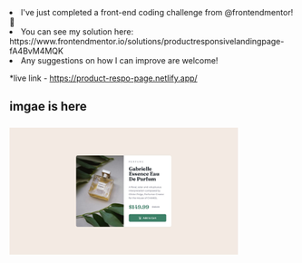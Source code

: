 <li>I've just completed a front-end coding challenge from @frontendmentor! 🎉

<li>You can see my solution here: https://www.frontendmentor.io/solutions/productresponsivelandingpage-fA4BvM4MQK

<li>Any suggestions on how I can improve are welcome!

*live link - https://product-respo-page.netlify.app/


<h2>imgae is here <br><br>

<img src = "https://github.com/Arun-webcode/product-responsive-landing-page/blob/main/desktop-design.jpg" width="80%" height="80%">
